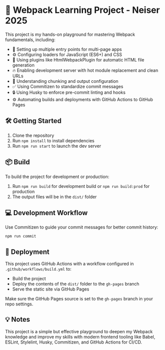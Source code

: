 # 🚀 Webpack Learning Project - Neiser 2025

This project is my hands-on playground for mastering Webpack fundamentals, including:

- 🎯 Setting up multiple entry points for multi-page apps
- ⚙️ Configuring loaders for JavaScript (ES6+) and CSS
- 📄 Using plugins like HtmlWebpackPlugin for automatic HTML file generation
- 🔥 Enabling development server with hot module replacement and clean URLs
- 🧩 Understanding chunking and output configuration
- ✅ Using Commitizen to standardize commit messages
- 🔒 Using Husky to enforce pre-commit linting and hooks
- ⚙️ Automating builds and deployments with GitHub Actions to GitHub Pages

## 🛠 Getting Started

1. Clone the repository
2. Run `npm install` to install dependencies
3. Run `npm run start` to launch the dev server

## 📦 Build

To build the project for development or production:

1. Run `npm run build` for development build or `npm run build:prod` for production
2. The output files will be in the `dist/` folder

## 💻 Development Workflow

Use Commitizen to guide your commit messages for better commit history:

```bash
npm run commit
```

## 🚀 Deployment

This project uses GitHub Actions with a workflow configured in `.github/workflows/build.yml` to:

- Build the project
- Deploy the contents of the `dist/` folder to the `gh-pages` branch
- Serve the static site via GitHub Pages

Make sure the GitHub Pages source is set to the `gh-pages` branch in your repo settings.

## 💡 Notes

This project is a simple but effective playground to deepen my Webpack knowledge and improve my skills with modern frontend tooling like Babel, ESLint, Stylelint, Husky, Commitizen, and GitHub Actions for CI/CD.
